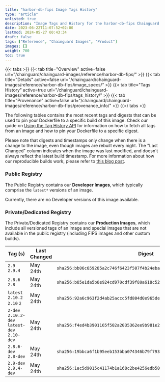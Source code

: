 ```yaml
---
title: "harbor-db-fips Image Tags History"
type: "article"
unlisted: true
description: "Image Tags and History for the harbor-db-fips Chainguard Image"
date: 2023-06-22T11:07:52+02:00
lastmod: 2024-05-27 00:43:34
draft: false
tags: ["Reference", "Chainguard Images", "Product"]
images: []
weight: 700
toc: true
---
```


{{< tabs >}}
{{< tab title="Overview" active=false url="/chainguard/chainguard-images/reference/harbor-db-fips/" >}}
{{< tab title="Details" active=false url="/chainguard/chainguard-images/reference/harbor-db-fips/image_specs/" >}}
{{< tab title="Tags History" active=true url="/chainguard/chainguard-images/reference/harbor-db-fips/tags_history/" >}}
{{< tab title="Provenance" active=false url="/chainguard/chainguard-images/reference/harbor-db-fips/provenance_info/" >}}
{{</ tabs >}}

The following tables contains the most recent tags and digests that can be used to pin your Dockerfile to a specific build of this image. Check our guide on [Using the Tag History API](/chainguard/chainguard-images/using-the-tag-history-api/) for information on how to fetch all tags from an image and how to pin your Dockerfile to a specific digest.

Please note that digests and timestamps only change when there is a change to the image, even though images are rebuilt every night. The "Last Changed" column indicates when the image was last modified, and doesn't always reflect the latest build timestamp. For more information about how our reproducible builds work, please refer to [this blog post](https://www.chainguard.dev/unchained/reproducing-chainguards-reproducible-image-builds).

### Public Registry
The Public Registry contains our **Developer Images**, which typically comprise the `latest*` versions of an image.

Currently, there are no Developer versions of this image available.

### Private/Dedicated Registry
The Private/Dedicated Registry contains our **Production Images**, which include all versioned tags of an image and special images that are not available in the public registry (including FIPS images and other custom builds).

| Tag (s)                                       | Last Changed | Digest                                                                    |
|-----------------------------------------------|--------------|---------------------------------------------------------------------------|
|  `2.9` `2.9.4`                                | May 24th     | `sha256:bb06c659285a2c746f6423f507f4b24ebae0f84abe88187e642f6f78658b8971` |
|  `2.8.6` `2.8`                                | May 24th     | `sha256:b85e1da5b8e924cd970cdf39f80a618c52ce357760a18d4b599ecb1434d67e57` |
|  `latest` `2.10.2` `2.10` `2`                 | May 24th     | `sha256:92a6c963f2d4ab25accc5fd804d0e965de6d7a1089f0a4e1e0646770f0a03393` |
|  `2-dev` `2.10.2-dev` `latest-dev` `2.10-dev` | May 24th     | `sha256:f4ed4b3901165f502a2035362ee9b981e2a0758e3ee64ef6e4197b8724291a3e` |
|  `2.8.6-dev` `2.8-dev`                        | May 24th     | `sha256:19bbca6f1b95eeb153bba074346b79f7933fda6e45d308ba9114c429cf6173a9` |
|  `2.9-dev` `2.9.4-dev`                        | May 24th     | `sha256:1ac5d9015c41174b1a168c2be4256edb5008d8dec64db403a0bf14ea987e964a` |


